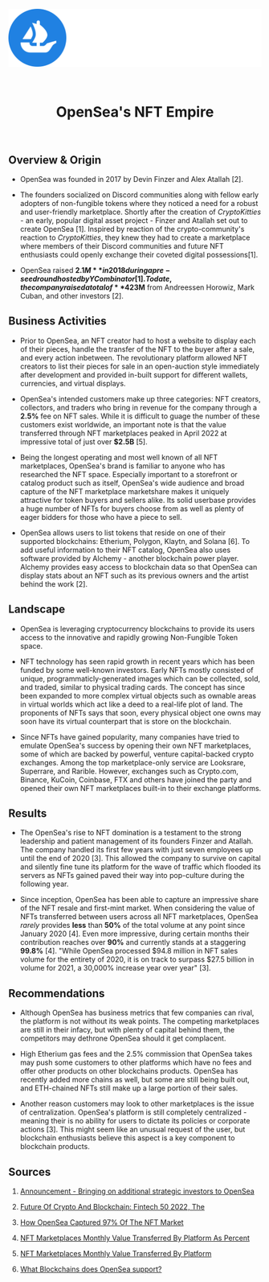 [![The World's First & Largest NFT Marketplace](./img/logo.png "OpenSea Logo")](https://docs.opensea.io/docs/logos)

<br>

<div align=middle>

# OpenSea's NFT Empire

</div>

<br>

## Overview & Origin

* OpenSea was founded in 2017 by Devin Finzer and Alex Atallah [2].

* The founders socialized on Discord communities along with fellow early adopters of non-fungible tokens where they noticed a need for a robust and user-friendly marketplace. Shortly after the creation of *CryptoKitties* - an early, popular digital asset project - Finzer and Atallah set out to create OpenSea [1]. Inspired by reaction of the crypto-community's reaction to *CryptoKitties*, they knew they had to create a marketplace where members of their Discord communities and future NFT enthusiasts could openly exchange their coveted digital possessions[1].

* OpenSea raised **$2.1M** in 2018 during a pre-seed round hosted by Y Combinator [1]. To date, the company raised a total of **$423M** from Andreessen Horowiz, Mark Cuban, and other investors [2].

## Business Activities

* Prior to OpenSea, an NFT creator had to host a website to display each of their pieces, handle the transfer of the NFT to the buyer after a sale, and every action inbetween. The revolutionary platform allowed NFT creators to list their pieces for sale in an open-auction style immediately after development and provided in-built support for different wallets, currencies, and virtual displays.

* OpenSea's intended customers make up three categories: NFT creators, collectors, and traders who bring in revenue for the company through a **2.5%** fee on NFT sales. While it is difficult to guage the number of these customers exist worldwide, an important note is that the value transferred through NFT marketplaces peaked in April 2022 at impressive total of just over **$2.5B** [5].

* Being the longest operating and most well known of all NFT marketplaces, OpenSea's brand is familiar to anyone who has researched the NFT space. Especially important to a storefront or catalog product such as itself, OpenSea's wide audience and broad capture of the NFT marketplace marketshare makes it uniquely attractive for token buyers and sellers alike. Its solid userbase provides a huge number of NFTs for buyers choose from as well as plenty of eager bidders for those who have a piece to sell.

* OpenSea allows users to list tokens that reside on one of their supported blockchains: Etherium, Polygon, Klaytn, and Solana [6]. To add useful information to their NFT catalog, OpenSea also uses software provided by Alchemy - another blockchain power player. Alchemy provides easy access to blockchain data so that OpenSea can display stats about an NFT such as its previous owners and the artist behind the work [2].


## Landscape

* OpenSea is leveraging cryptocurrency blockchains to provide its users access to the innovative and rapidly growing Non-Fungible Token space.

* NFT technology has seen rapid growth in recent years which has been funded by some well-known investors. Early NFTs mostly consisted of unique, programmaticly-generated images which can be collected, sold, and traded, similar to physical trading cards. The concept has since been expanded to more complex virtual objects such as ownable areas in virtual worlds which act like a deed to a real-life plot of land. The proponents of NFTs says that soon, every physical object one owns may soon have its virtual counterpart that is store on the blockchain.

* Since NFTs have gained popularity, many companies have tried to emulate OpenSea's success by opening their own NFT marketplaces, some of which are backed by powerful, venture capital-backed crypto exchanges. Among the top marketplace-only service are Looksrare, Superrare, and Rarible. However, exchanges such as Crypto.com, Binance, KuCoin, Coinbase, FTX and others have joined the party and opened their own NFT marketplaces built-in to their exchange platforms. 


## Results

* The OpenSea's rise to NFT domination is a testament to the strong leadership and patient management of its founders Finzer and Atallah. The company handled its first few years with just seven employees up until the end of 2020 [3]. This allowed the company to survive on capital and silently fine tune its platform for the wave of traffic which flooded its servers as NFTs gained paved their way into pop-culture during the following year.

* Since inception, OpenSea has been able to capture an impressive share of the NFT resale and first-mint market. When considering the value of NFTs transferred between users across all NFT marketplaces, OpenSea *rarely* provides **less** than **50%** of the total volume at any point since January 2020 [4]. Even more impressive, during certain months their contribution reaches over **90%** and currently stands at a staggering **99.8%** [4]. "While OpenSea processed $94.8 million in NFT sales volume for the entirety of 2020, it is on track to surpass $27.5 billion in volume for 2021, a 30,000% increase year over year" [3].

## Recommendations

* Although OpenSea has business metrics that few companies can rival, the platform is not without its weak points. The competing marketplaces are still in their infacy, but with plenty of capital behind them, the competitors may dethrone OpenSea should it get complacent.

* High Etherium gas fees and the 2.5% commission that OpenSea takes may push some customers to other platforms which have no fees and offer other products on other blockchains products. OpenSea has recently added more chains as well, but some are still being built out, and ETH-chained NFTs still make up a large portion of their sales.

* Another reason customers may look to other marketplaces is the issue of centralization. OpenSea's platform is still completely centralized - meaning their is no ability for users to dictate its policies or corporate actions [3]. This might seem like an unusual request of the user, but blockchain enthusiasts believe this aspect is a key component to blockchain products.

## Sources

1. [Announcement - Bringing on additional strategic investors to OpenSea](https://opensea.io/blog/announcements/bringing-on-additional-strategic-investors-to-opensea/)
 
2. [Future Of Crypto And Blockchain: Fintech 50 2022, The](https://www.forbes.com/sites/ninabambysheva/2022/06/07/the-future-of-crypto-and-blockchain-fintech-50-2022/?sh=1a60b09960cc)

3. [How OpenSea Captured 97% Of The NFT Market](https://tokenist.com/how-opensea-captured-97-of-the-nft-market/)

4. [NFT Marketplaces Monthly Value Transferred By Platform As Percent](https://dune.com/queries/73722/148298)

5. [NFT Marketplaces Monthly Value Transferred By Platform](https://dune.com/queries/73722/148292)

6. [What Blockchains does OpenSea support?](https://support.opensea.io/hc/en-us/articles/4404027708051-Which-blockchains-does-OpenSea-support) 